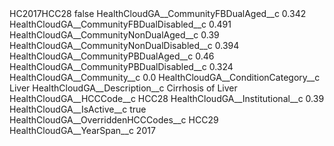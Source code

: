 <?xml version="1.0" encoding="UTF-8"?>
<CustomMetadata xmlns="http://soap.sforce.com/2006/04/metadata" xmlns:xsi="http://www.w3.org/2001/XMLSchema-instance" xmlns:xsd="http://www.w3.org/2001/XMLSchema">
    <label>HC2017HCC28</label>
    <protected>false</protected>
    <values>
        <field>HealthCloudGA__CommunityFBDualAged__c</field>
        <value xsi:type="xsd:double">0.342</value>
    </values>
    <values>
        <field>HealthCloudGA__CommunityFBDualDisabled__c</field>
        <value xsi:type="xsd:double">0.491</value>
    </values>
    <values>
        <field>HealthCloudGA__CommunityNonDualAged__c</field>
        <value xsi:type="xsd:double">0.39</value>
    </values>
    <values>
        <field>HealthCloudGA__CommunityNonDualDisabled__c</field>
        <value xsi:type="xsd:double">0.394</value>
    </values>
    <values>
        <field>HealthCloudGA__CommunityPBDualAged__c</field>
        <value xsi:type="xsd:double">0.46</value>
    </values>
    <values>
        <field>HealthCloudGA__CommunityPBDualDisabled__c</field>
        <value xsi:type="xsd:double">0.324</value>
    </values>
    <values>
        <field>HealthCloudGA__Community__c</field>
        <value xsi:type="xsd:double">0.0</value>
    </values>
    <values>
        <field>HealthCloudGA__ConditionCategory__c</field>
        <value xsi:type="xsd:string">Liver</value>
    </values>
    <values>
        <field>HealthCloudGA__Description__c</field>
        <value xsi:type="xsd:string">Cirrhosis of Liver</value>
    </values>
    <values>
        <field>HealthCloudGA__HCCCode__c</field>
        <value xsi:type="xsd:string">HCC28</value>
    </values>
    <values>
        <field>HealthCloudGA__Institutional__c</field>
        <value xsi:type="xsd:double">0.39</value>
    </values>
    <values>
        <field>HealthCloudGA__IsActive__c</field>
        <value xsi:type="xsd:boolean">true</value>
    </values>
    <values>
        <field>HealthCloudGA__OverriddenHCCCodes__c</field>
        <value xsi:type="xsd:string">HCC29</value>
    </values>
    <values>
        <field>HealthCloudGA__YearSpan__c</field>
        <value xsi:type="xsd:string">2017</value>
    </values>
</CustomMetadata>

